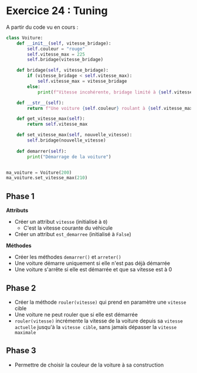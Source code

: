 # Exercice 24 : Tuning

A partir du code vu en cours :

```python
class Voiture:
    def __init__(self, vitesse_bridage):
        self.couleur = "rouge"
        self.vitesse_max = 225
        self.bridage(vitesse_bridage)

    def bridage(self, vitesse_bridage):
        if (vitesse_bridage < self.vitesse_max):
            self.vitesse_max = vitesse_bridage
        else:
            print(f"Vitesse incohérente, bridage limité à {self.vitesse_max} km/h par le constructeur")

    def __str__(self):
        return f"Une voiture {self.couleur} roulant à {self.vitesse_max} km/h maximum"

    def get_vitesse_max(self):
        return self.vitesse_max

    def set_vitesse_max(self, nouvelle_vitesse):
        self.bridage(nouvelle_vitesse)
        
    def demarrer(self):
        print("Démarrage de la voiture")


ma_voiture = Voiture(200)
ma_voiture.set_vitesse_max(210)
```

## Phase 1

**Attributs**

- Créer un attribut ``vitesse`` (initialisé à ``0``)
  - C'est la vitesse courante du véhicule
- Créer un attribut ``est_demarree`` (initialisé à `False`)

**Méthodes**

- Créer les méthodes `demarrer()` et `arreter()`
- Une voiture démarre uniquement si elle n'est pas déjà démarrée
- Une voiture s'arrête si elle est démarrée et que sa vitesse est à 0

## Phase 2

- Créer la méthode `rouler(vitesse)` qui prend en paramètre une ``vitesse`` cible
- Une voiture ne peut rouler que si elle est démarrée
- ``rouler(vitesse)`` incrémente la vitesse de la voiture depuis sa ``vitesse actuelle`` jusqu'à la ``vitesse cible``, sans jamais dépasser la ``vitesse maximale``

## Phase 3

- Permettre de choisir la couleur de la voiture à sa construction